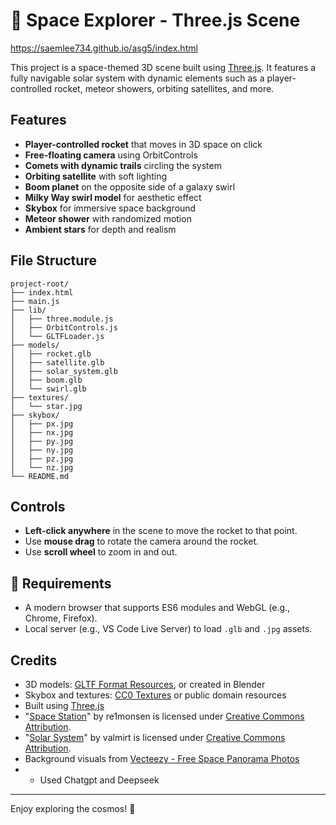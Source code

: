# 🌌 Space Explorer - Three.js Scene

https://saemlee734.github.io/asg5/index.html

This project is a space-themed 3D scene built using [Three.js](https://threejs.org/). It features a fully navigable solar system with dynamic elements such as a player-controlled rocket, meteor showers, orbiting satellites, and more.

##  Features

* **Player-controlled rocket** that moves in 3D space on click
* **Free-floating camera** using OrbitControls
* **Comets with dynamic trails** circling the system
* **Orbiting satellite** with soft lighting
* **Boom planet** on the opposite side of a galaxy swirl
* **Milky Way swirl model** for aesthetic effect
* **Skybox** for immersive space background
* **Meteor shower** with randomized motion
* **Ambient stars** for depth and realism

##  File Structure

```
project-root/
├── index.html
├── main.js
├── lib/
│   ├── three.module.js
│   ├── OrbitControls.js
│   └── GLTFLoader.js
├── models/
│   ├── rocket.glb
│   ├── satellite.glb
│   ├── solar_system.glb
│   ├── boom.glb
│   └── swirl.glb
├── textures/
│   └── star.jpg
├── skybox/
│   ├── px.jpg
│   ├── nx.jpg
│   ├── py.jpg
│   ├── ny.jpg
│   ├── pz.jpg
│   └── nz.jpg
└── README.md
```

##  Controls

* **Left-click anywhere** in the scene to move the rocket to that point.
* Use **mouse drag** to rotate the camera around the rocket.
* Use **scroll wheel** to zoom in and out.

## 🔧 Requirements

* A modern browser that supports ES6 modules and WebGL (e.g., Chrome, Firefox).
* Local server (e.g., VS Code Live Server) to load `.glb` and `.jpg` assets.

##  Credits

* 3D models: [GLTF Format Resources](https://sketchfab.com), or created in Blender
* Skybox and textures: [CC0 Textures](https://cc0textures.com) or public domain resources
* Built using [Three.js](https://threejs.org/)
* "[Space Station](https://skfb.ly/ozA6I)" by re1monsen is licensed under [Creative Commons Attribution](http://creativecommons.org/licenses/by/4.0/).
* "[Solar System](https://skfb.ly/6ryJH)" by valmirt is licensed under [Creative Commons Attribution](http://creativecommons.org/licenses/by/4.0/).
* Background visuals from [Vecteezy - Free Space Panorama Photos](https://www.vecteezy.com/free-photos/space-panorama)
* - Used Chatgpt and Deepseek

---

Enjoy exploring the cosmos! 🌠

